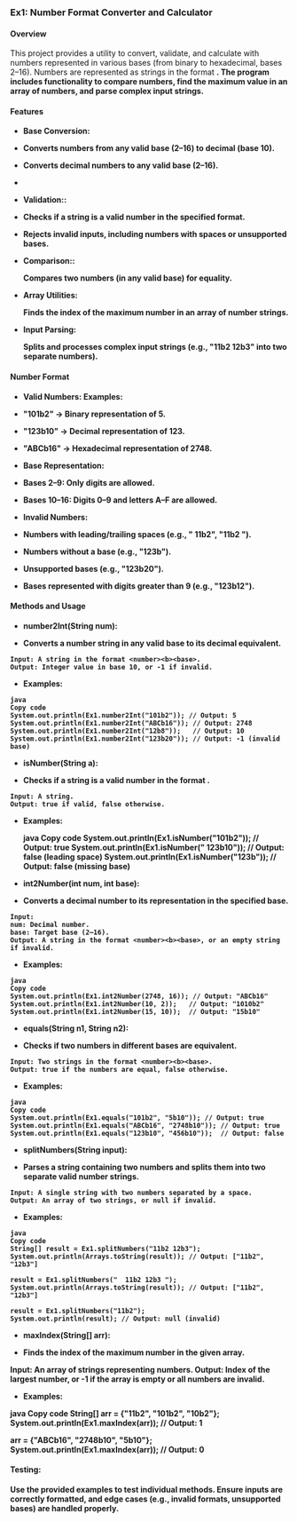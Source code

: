 
### **Ex1: Number Format Converter and Calculator**
#### **Overview**
This project provides a utility to convert, validate, and calculate with numbers represented in various bases (from binary to hexadecimal, bases 2–16). 
Numbers are represented as strings in the format <number><b><base>. 
The program includes functionality to compare numbers, find the maximum value in an array of numbers, and parse complex input strings.

#### **Features**
- **Base Conversion**:

-    Converts numbers from any valid base (2–16) to decimal (base 10).
-    Converts decimal numbers to any valid base (2–16).
-    
- **Validation:**:
 
-    Checks if a string is a valid number in the specified format.
-    Rejects invalid inputs, including numbers with spaces or unsupported bases.

- **Comparison:**:
  
    Compares two numbers (in any valid base) for equality.
    
- **Array Utilities**:
  
    Finds the index of the maximum number in an array of number strings.
    
- **Input Parsing**:
  
    Splits and processes complex input strings (e.g., "11b2 12b3" into two separate numbers).
  
#### **Number Format**
- **Valid Numbers**: <number><b><base>
**Examples**:
  
-    "101b2" → Binary representation of 5.
-    "123b10" → Decimal representation of 123.
-    "ABCb16" → Hexadecimal representation of 2748.
  
- **Base Representation**:
  
-    Bases 2–9: Only digits are allowed.
-    Bases 10–16: Digits 0–9 and letters A–F are allowed.

- **Invalid Numbers**:
  
-    Numbers with leading/trailing spaces (e.g., " 11b2", "11b2 ").
-    Numbers without a base (e.g., "123b").
-    Unsupported bases (e.g., "123b20").
-    Bases represented with digits greater than 9 (e.g., "123b12").
#### **Methods and Usage**
- **number2Int(String num)**:
  
-    Converts a number string in any valid base to its decimal equivalent.

    Input: A string in the format <number><b><base>.
    Output: Integer value in base 10, or -1 if invalid.
-    **Examples**:
  
    java
    Copy code
    System.out.println(Ex1.number2Int("101b2")); // Output: 5
    System.out.println(Ex1.number2Int("ABCb16")); // Output: 2748
    System.out.println(Ex1.number2Int("12b8"));   // Output: 10
    System.out.println(Ex1.number2Int("123b20")); // Output: -1 (invalid base)

- **isNumber(String a)**:
  
-    Checks if a string is a valid number in the format <number><b><base>.

    Input: A string.
    Output: true if valid, false otherwise.
-   **Examples**:
    
    java
    Copy code
    System.out.println(Ex1.isNumber("101b2")); // Output: true
    System.out.println(Ex1.isNumber(" 123b10")); // Output: false (leading space)
    System.out.println(Ex1.isNumber("123b"));   // Output: false (missing base)

- **int2Number(int num, int base)**:
  
-    Converts a decimal number to its representation in the specified base.

    Input:
    num: Decimal number.
    base: Target base (2–16).
    Output: A string in the format <number><b><base>, or an empty string if invalid.
    
-    **Examples**:
  
    java
    Copy code
    System.out.println(Ex1.int2Number(2748, 16)); // Output: "ABCb16"
    System.out.println(Ex1.int2Number(10, 2));   // Output: "1010b2"
    System.out.println(Ex1.int2Number(15, 10));  // Output: "15b10"

 -   **equals(String n1, String n2)**:
   
 -   Checks if two numbers in different bases are equivalent.

    Input: Two strings in the format <number><b><base>.
    Output: true if the numbers are equal, false otherwise.
-    **Examples**:

    java
    Copy code
    System.out.println(Ex1.equals("101b2", "5b10")); // Output: true
    System.out.println(Ex1.equals("ABCb16", "2748b10")); // Output: true
    System.out.println(Ex1.equals("123b10", "456b10"));  // Output: false
    
- **splitNumbers(String input)**:

-    Parses a string containing two numbers and splits them into two separate valid number strings.

    Input: A single string with two numbers separated by a space.
    Output: An array of two strings, or null if invalid.
-    **Examples**:
  
    java
    Copy code
    String[] result = Ex1.splitNumbers("11b2 12b3");
    System.out.println(Arrays.toString(result)); // Output: ["11b2", "12b3"]
    
    result = Ex1.splitNumbers("  11b2 12b3 ");
    System.out.println(Arrays.toString(result)); // Output: ["11b2", "12b3"]
    
    result = Ex1.splitNumbers("11b2");
    System.out.println(result); // Output: null (invalid)
- **maxIndex(String[] arr)**:
  
-  Finds the index of the maximum number in the given array.

  Input: An array of strings representing numbers.
  Output: Index of the largest number, or -1 if the array is empty or all numbers are invalid.
 - **Examples**:

  java
  Copy code
  String[] arr = {"11b2", "101b2", "10b2"};
  System.out.println(Ex1.maxIndex(arr)); // Output: 1
  
  arr = {"ABCb16", "2748b10", "5b10"};
  System.out.println(Ex1.maxIndex(arr)); // Output: 0

#### Testing:
Use the provided examples to test individual methods. Ensure inputs are correctly formatted, and edge cases (e.g., invalid formats, unsupported bases) are handled properly.

